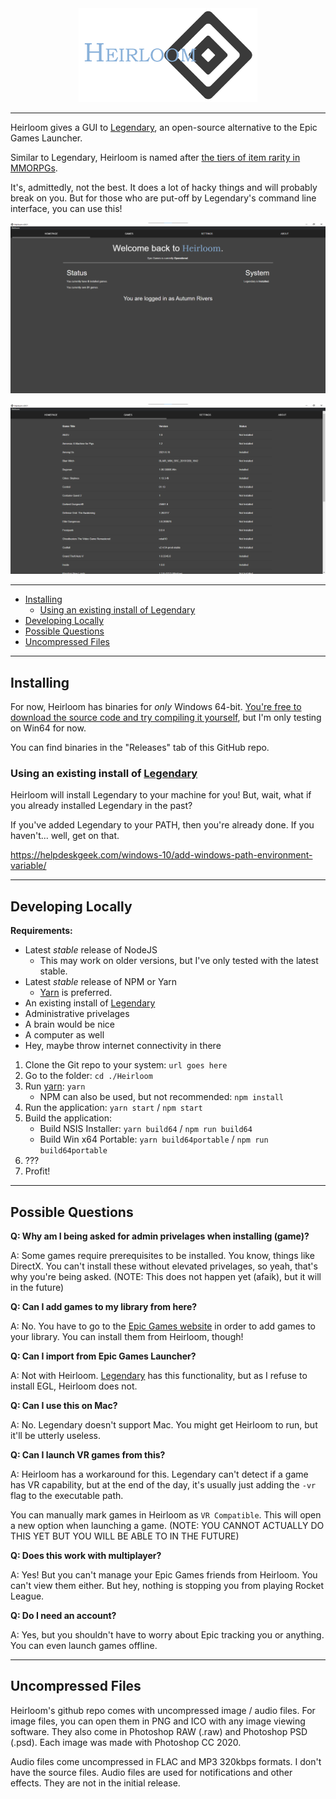 <center>
    <img src="./images/HeirloomLogo.png" height="150px" width="auto">
</center>

---

Heirloom gives a GUI to [Legendary], an open-source alternative to the Epic Games Launcher.

Similar to Legendary, Heirloom is named after [the tiers of item rarity in MMORPGs](https://wow.gamepedia.com/Quality).

It's, admittedly, not the best. It does a lot of hacky things and will probably break on you. But for those who are put-off by Legendary's command line interface, you can use this!

![](./screenshots/Heirloom1.png)

![](./screenshots/Heirloom2.png)

---

* [Installing](#installing)
    * [Using an existing install of Legendary](#using-an-existing-install-of-legendary)
* [Developing Locally](#developing-locally)
* [Possible Questions](#possible-questions)
* [Uncompressed Files](#uncompressed-files)

---

## Installing
For now, Heirloom has binaries for *only* Windows 64-bit. [You're free to download the source code and try compiling it yourself](#developing-locally), but I'm only testing on Win64 for now.

You can find binaries in the "Releases" tab of this GitHub repo.

### Using an existing install of [Legendary]

Heirloom will install Legendary to your machine for you! But, wait, what if you already installed Legendary in the past?

If you've added Legendary to your PATH, then you're already done. If you haven't... well, get on that.

https://helpdeskgeek.com/windows-10/add-windows-path-environment-variable/

---

## Developing Locally

**Requirements:**
* Latest *stable* release of NodeJS
    * This may work on older versions, but I've only tested with the latest stable.
* Latest *stable* release of NPM or Yarn
    * [Yarn](https://yarnpkg.com/) is preferred.
* An existing install of [Legendary]
* Administrative privelages
* A brain would be nice
* A computer as well
* Hey, maybe throw internet connectivity in there

1. Clone the Git repo to your system: `url goes here`
2. Go to the folder: `cd ./Heirloom`
3. Run [yarn](https://yarnpkg.com/): `yarn`
    * NPM can also be used, but not recommended: `npm install`
4. Run the application: `yarn start` / `npm start`
5. Build the application:
    * Build NSIS Installer: `yarn build64` / `npm run build64`
    * Build Win x64 Portable: `yarn build64portable` / `npm run build64portable`
6. ???
7. Profit!

---

## Possible Questions

**Q: Why am I being asked for admin privelages when installing (game)?**

A: Some games require prerequisites to be installed. You know, things like DirectX. You can't install these without elevated privelages, so yeah, that's why you're being asked. (NOTE: This does not happen yet (afaik), but it will in the future)


**Q: Can I add games to my library from here?**

A: No. You have to go to the [Epic Games website](https://www.epicgames.com/) in order to add games to your library. You can install them from Heirloom, though!


**Q: Can I import from Epic Games Launcher?**

A: Not with Heirloom. [Legendary] has this functionality, but as I refuse to install EGL, Heirloom does not.


**Q: Can I use this on Mac?**

A: No. Legendary doesn't support Mac. You might get Heirloom to run, but it'll be utterly useless.


**Q: Can I launch VR games from this?**

A: Heirloom has a workaround for this. Legendary can't detect if a game has VR capability, but at the end of the day, it's usually just adding the `-vr` flag to the executable path.

You can manually mark games in Heirloom as `VR Compatible`. This will open a new option when launching a game. (NOTE: YOU CANNOT ACTUALLY DO THIS YET BUT YOU WILL BE ABLE TO IN THE FUTURE)


**Q: Does this work with multiplayer?**

A: Yes! But you can't manage your Epic Games friends from Heirloom. You can't view them either. But hey, nothing is stopping you from playing Rocket League.


**Q: Do I need an account?**

A: Yes, but you shouldn't have to worry about Epic tracking you or anything. You can even launch games offline.

---

## Uncompressed Files

Heirloom's github repo comes with uncompressed image / audio files. For image files, you can open them in PNG and ICO with any image viewing software. They also come in Photoshop RAW (.raw) and Photoshop PSD (.psd). Each image was made with Photoshop CC 2020.

Audio files come uncompressed in FLAC and MP3 320kbps formats. I don't have the source files. Audio files are used for notifications and other effects. They are not in the initial release.

[Legendary]: https://github.com/derrod/legendary